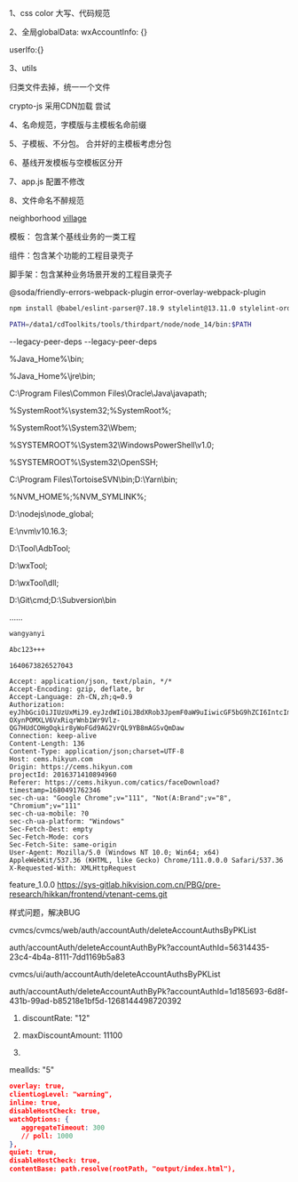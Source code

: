 1、css color 大写、代码规范

2、全局globalData:
wxAccountInfo: {}

userIfo:{}

3、utils

归类文件去掉，统一一个文件

crypto-js 采用CDN加载 尝试

4、名命规范，字模版与主模板名命前缀

5、子模板、不分包。 合并好的主模板考虑分包

6、基线开发模板与空模板区分开

7、app.js 配置不修改

8、文件命名不醉规范

neighborhood  [village](https://cn.bing.com/dict/search?q=village&FORM=BDVSP6&cc=cn)



模板： 包含某个基线业务的一类工程

组件：包含某个功能的工程目录壳子

脚手架：包含某种业务场景开发的工程目录壳子



@soda/friendly-errors-webpack-plugin error-overlay-webpack-plugin



```bash
npm install @babel/eslint-parser@7.18.9 stylelint@13.11.0 stylelint-order@5.0.0 vue-eslint-parser@8.3.0 eslint-plugin-vue@7.20.0 --save-dev --legacy-peer-deps

PATH=/data1/cdToolkits/tools/thirdpart/node/node_14/bin:$PATH
```

  --legacy-peer-deps  --legacy-peer-deps



%Java_Home%\bin;

%Java_Home%\jre\bin;

C:\Program Files\Common Files\Oracle\Java\javapath;

%SystemRoot%\system32;%SystemRoot%;

%SystemRoot%\System32\Wbem;

%SYSTEMROOT%\System32\WindowsPowerShell\v1.0\;

%SYSTEMROOT%\System32\OpenSSH\;

C:\Program Files\TortoiseSVN\bin;D:\Yarn\bin\;

%NVM_HOME%;%NVM_SYMLINK%;

D:\nodejs\node_global;

E:\nvm\v10.16.3\;

D:\Tool\AdbTool\;

D:\wxTool\;

D:\wxTool\dll;

D:\Git\cmd;D:\Subversion\bin



……

```bash
wangyanyi

Abc123+++   

1640673826527043
```





```
Accept: application/json, text/plain, */*
Accept-Encoding: gzip, deflate, br
Accept-Language: zh-CN,zh;q=0.9
Authorization: eyJhbGciOiJIUzUxMiJ9.eyJzdWIiOiJBdXRob3JpemF0aW9uIiwicGF5bG9hZCI6IntcImRlcGFydG1lbnRJZFwiOjIwMTU2MTU0OTY2NTA4NjQsXCJleHBpcmVkXCI6MzAsXCJwcm9kdWN0Q29kZVwiOlwiMTY0MDY3MzgyNjUyNzA0M1wiLFwicHJvamVjdElkXCI6MjAxNjM3MTQxMDg5NDk2MCxcInJlbGF0aW9uVHlwZVwiOjAsXCJzaG93UHJpdmFjeUFndFwiOmZhbHNlLFwic2hvd1RyaWFsQWd0XCI6ZmFsc2UsXCJ0aW1lXCI6XCIxNjgwNDkxNDY2NTUyXCIsXCJ0eXBlXCI6MSxcInVzZXJJZFwiOjIwMTU1MTI0MTc0MzU3NjAsXCJ1c2VyTmFtZVwiOlwid2FuZ3lhbnlpXCIsXCJ1c2VyVHlwZVwiOjB9In0.WT1ALOuGdIZni-OXynPOMXLV6VxRiqrWnb1Wr9Vlz-QG7HUdCOHgOqkir8yWoFGd9AG2VrQL9YB8mAGSvQmDaw
Connection: keep-alive
Content-Length: 136
Content-Type: application/json;charset=UTF-8
Host: cems.hikyun.com
Origin: https://cems.hikyun.com
projectId: 2016371410894960
Referer: https://cems.hikyun.com/catics/faceDownload?timestamp=1680491762346
sec-ch-ua: "Google Chrome";v="111", "Not(A:Brand";v="8", "Chromium";v="111"
sec-ch-ua-mobile: ?0
sec-ch-ua-platform: "Windows"
Sec-Fetch-Dest: empty
Sec-Fetch-Mode: cors
Sec-Fetch-Site: same-origin
User-Agent: Mozilla/5.0 (Windows NT 10.0; Win64; x64) AppleWebKit/537.36 (KHTML, like Gecko) Chrome/111.0.0.0 Safari/537.36
X-Requested-With: XMLHttpRequest
```



feature_1.0.0 https://sys-gitlab.hikvision.com.cn/PBG/pre-research/hikkan/frontend/vtenant-cems.git

样式问题，解决BUG



cvmcs/cvmcs/web/auth/accountAuth/deleteAccountAuthsByPKList       

auth/accountAuth/deleteAccountAuthByPk?accountAuthId=56314435-23c4-4b4a-8111-7dd1169b5a83

cvmcs/ui/auth/accountAuth/deleteAccountAuthsByPKList

auth/accountAuth/deleteAccountAuthByPk?accountAuthId=1d185693-6d8f-431b-99ad-b85218e1bf5d-1268144498720392

1. discountRate: "12"

2. maxDiscountAmount: 11100

3. 

   mealIds: "5"







```json
overlay: true,
clientLogLevel: "warning",
inline: true,
disableHostCheck: true,
watchOptions: {
   aggregateTimeout: 300
   // poll: 1000
},
quiet: true,
disableHostCheck: true,
contentBase: path.resolve(rootPath, "output/index.html"),
```







